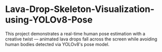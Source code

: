 # Lava-Drop-Skeleton-Visualization-using-YOLOv8-Pose
This project demonstrates a real-time human pose estimation with a creative twist — animated lava drops fall across the screen while avoiding human bodies detected via YOLOv8's pose model.
